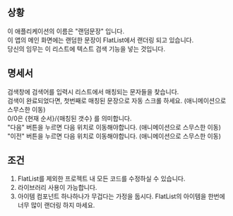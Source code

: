 ## 상황

이 애플리케이션의 이름은 "랜덤문장" 입니다.  
이 앱의 메인 화면에는 랜덤한 문장이 FlatList에서 랜더링 되고 있습니다.  
당신의 임무는 이 리스트에 텍스트 검색 기능을 넣는 것입니다.  

## 명세서

검색창에 검색어를 입력시 리스트에서 매칭되는 문자들을 찾습니다.  
검색이 완료되었다면, 첫번째로 매칭된 문장으로 자동 스크롤 하세요. (애니메이션으로 스무스한 이동)  
0/0은 {현재 순서}/{매칭된 갯수} 를 의미합니다.  
"다음" 버튼을 누르면 다음 위치로 이동해야합니다. (애니메이션으로 스무스한 이동)  
"이전" 버튼을 누르면 다음 위치로 이동해야합니다. (애니메이션으로 스무스한 이동)  

## 조건

1. FlatList를 제외한 프로젝트 내 모든 코드를 수정하실 수 있습니다.
2. 라이브러리 사용이 가능합니다.
3. 아이템 컴포넌트 하나하나가 무겁다는 가정을 둡시다. FlatList의 아이템을 한번에 너무 많이 랜더링 하지 마세요.

